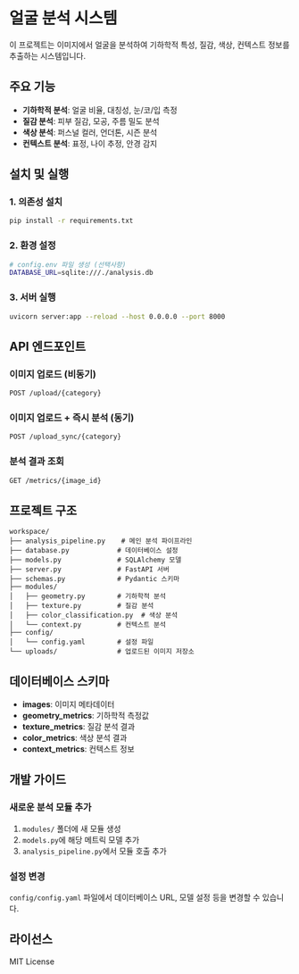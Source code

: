 # 얼굴 분석 시스템

이 프로젝트는 이미지에서 얼굴을 분석하여 기하학적 특성, 질감, 색상, 컨텍스트 정보를 추출하는 시스템입니다.

## 주요 기능

- **기하학적 분석**: 얼굴 비율, 대칭성, 눈/코/입 측정
- **질감 분석**: 피부 질감, 모공, 주름 밀도 분석
- **색상 분석**: 퍼스널 컬러, 언더톤, 시즌 분석
- **컨텍스트 분석**: 표정, 나이 추정, 안경 감지

## 설치 및 실행

### 1. 의존성 설치
```bash
pip install -r requirements.txt
```

### 2. 환경 설정
```bash
# config.env 파일 생성 (선택사항)
DATABASE_URL=sqlite:///./analysis.db
```

### 3. 서버 실행
```bash
uvicorn server:app --reload --host 0.0.0.0 --port 8000
```

## API 엔드포인트

### 이미지 업로드 (비동기)
```bash
POST /upload/{category}
```

### 이미지 업로드 + 즉시 분석 (동기)
```bash
POST /upload_sync/{category}
```

### 분석 결과 조회
```bash
GET /metrics/{image_id}
```

## 프로젝트 구조

```
workspace/
├── analysis_pipeline.py    # 메인 분석 파이프라인
├── database.py            # 데이터베이스 설정
├── models.py              # SQLAlchemy 모델
├── server.py              # FastAPI 서버
├── schemas.py             # Pydantic 스키마
├── modules/
│   ├── geometry.py        # 기하학적 분석
│   ├── texture.py         # 질감 분석
│   ├── color_classification.py  # 색상 분석
│   └── context.py         # 컨텍스트 분석
├── config/
│   └── config.yaml        # 설정 파일
└── uploads/               # 업로드된 이미지 저장소
```

## 데이터베이스 스키마

- **images**: 이미지 메타데이터
- **geometry_metrics**: 기하학적 측정값
- **texture_metrics**: 질감 분석 결과
- **color_metrics**: 색상 분석 결과
- **context_metrics**: 컨텍스트 정보

## 개발 가이드

### 새로운 분석 모듈 추가
1. `modules/` 폴더에 새 모듈 생성
2. `models.py`에 해당 메트릭 모델 추가
3. `analysis_pipeline.py`에서 모듈 호출 추가

### 설정 변경
`config/config.yaml` 파일에서 데이터베이스 URL, 모델 설정 등을 변경할 수 있습니다.

## 라이선스

MIT License
